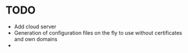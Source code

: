 # TODO
- Add cloud server
- Generation of configuration files on the fly to use without certificates and own domains
- 